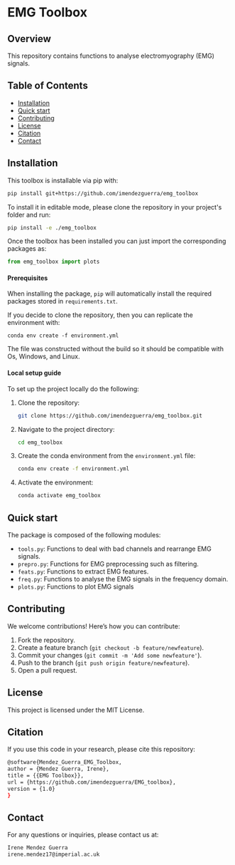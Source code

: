 # EMG Toolbox

## Overview 
This repository contains functions to analyse electromyography (EMG) signals.

## Table of Contents
- [Installation](#installation)
- [Quick start](#quickstart)
- [Contributing](#contributing)
- [License](#license)
- [Citation](#citation)
- [Contact](#contact)

## Installation 
This toolbox is installable via pip with:
```sh
pip install git+https://github.com/imendezguerra/emg_toolbox
```

To install it in editable mode, please clone the repository in your project's folder and run:
```sh
pip install -e ./emg_toolbox
```
Once the toolbox has been installed you can just import the corresponding packages as:
```python
from emg_toolbox import plots
```
#### Prerequisites
When installing the package, `pip` will automatically install the required packages stored in `requirements.txt`. 

If you decide to clone the repository, then you can replicate the environment with:
```
conda env create -f environment.yml
```
The file was constructed without the build so it should be compatible with Os, Windows, and Linux.

#### Local setup guide
To set up the project locally do the following:

1. Clone the repository:
    ```sh
    git clone https://github.com/imendezguerra/emg_toolbox.git
    ```
2. Navigate to the project directory:
    ```sh
    cd emg_toolbox
    ```
3. Create the conda environment from the `environment.yml` file:
    ```sh
    conda env create -f environment.yml
    ```
4. Activate the environment:
    ```sh
    conda activate emg_toolbox
    ```

## Quick start 
The package is composed of the following modules:
- `tools.py`: Functions to deal with bad channels and rearrange EMG signals.
- `prepro.py`: Functions for EMG preprocessing such as filtering.
- `feats.py`: Functions to extract EMG features.
- `freq.py`: Functions to analyse the EMG signals in the frequency domain.
- `plots.py`: Functions to plot EMG signals

## Contributing
We welcome contributions! Here’s how you can contribute:

1. Fork the repository.
2. Create a feature branch (`git checkout -b feature/newfeature`).
3. Commit your changes (`git commit -m 'Add some newfeature'`).
4. Push to the branch (`git push origin feature/newfeature`).
5. Open a pull request.

## License
This project is licensed under the MIT License.

## Citation

If you use this code in your research, please cite this repository:

```sh
@software{Mendez_Guerra_EMG_Toolbox,
author = {Mendez Guerra, Irene},
title = {{EMG Toolbox}},
url = {https://github.com/imendezguerra/EMG_toolbox},
version = {1.0}
}
```
## Contact

For any questions or inquiries, please contact us at:
```sh
Irene Mendez Guerra
irene.mendez17@imperial.ac.uk
```